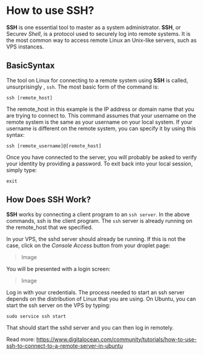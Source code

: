 # How to use SSH?

**SSH** is one essential tool to master as a system administrator. **SSH**, or Securev *Shell*, is a protocol used to securely log into remote systems. It is the most common way to access remote Linux an Unix-like servers, such as VPS instances.

## BasicSyntax

The tool on Linux for connecting to a remote system using **SSH** is called, unsurprisingly , `ssh`. The most basic form of the command is:

    ssh [remote_host]

The remote_host in this example is the IP address or domain name that you are trying to connect to. This command assumes that your username on the remote system is the same as your username on your local system. If your username is different on the remote system, you can specify it by using this syntax:

    ssh [remote_username]@[remote_host]

Once you have connected to the server, you will probably be asked to verify your identity by providing a password. To exit back into your local session, simply type:

    exit

## How Does SSH Work?

**SSH** works by connecting a client program to an `ssh server`. In the above commands, ssh is the client program. The `ssh` server is already running on the remote_host that we specified.

In your VPS, the sshd server should already be running. If this is not the case, click on the *Console Access* button from your droplet page:

> Image

You will be presented with a login screen:

> Image

Log in with your credentials. The process needed to start an ssh server depends on the distribution of Linux that you are using. On Ubuntu, you can start the ssh server on the VPS by typing:

    sudo service ssh start

That should start the sshd server and you can then log in remotely.

Read more: https://www.digitalocean.com/community/tutorials/how-to-use-ssh-to-connect-to-a-remote-server-in-ubuntu










